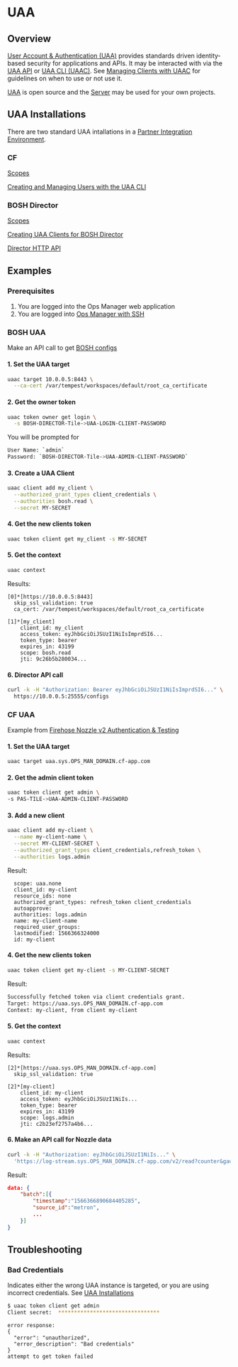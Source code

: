 # UAA

## Overview

[User Account & Authentication (UAA)](https://docs.pivotal.io/pivotalcf/uaa/uaa-overview.html) provides standards driven identity-based security for applications and APIs. It may be interacted with via the [UAA API](https://docs.cloudfoundry.org/api/uaa/) or [UAA CLI (UAAC)](https://github.com/cloudfoundry/cf-uaac/blob/master/README.md). See [Managing Clients with UAAC](https://docs.pivotal.io/p-identity/manage-clients-api.html) for guidelines on when to use or not use it.

[UAA](https://github.com/cloudfoundry/uaa/blob/develop/README.md) is open source and the [Server](https://docs.pivotal.io/pivotalcf/concepts/architecture/uaa.html) may be used for your own projects.

## UAA Installations

There are two standard UAA intallations in a [Partner Integration Environment](../../pie_environments.md).

### CF

[Scopes](https://docs.pivotal.io/pivotalcf/concepts/architecture/uaa.html#scopes)

[Creating and Managing Users with the UAA CLI](https://docs.cloudfoundry.org/uaa/uaa-user-management.html)

### BOSH Director

[Scopes](https://bosh.io/docs/director-users-uaa-scopes/#top-level-scopes)

[Creating UAA Clients for BOSH Director](https://docs.pivotal.io/pivotalcf/customizing/opsmanager-create-bosh-client.html)

[Director HTTP API](https://bosh.io/docs/director-api-v1/)

## Examples

### Prerequisites

1. You are logged into the Ops Manager web application
2. You are logged into [Ops Manager with SSH](https://docs.pivotal.io/pivotalcf/customizing/trouble-advanced.html#ssh)

### BOSH UAA

Make an API call to get [BOSH configs](https://bosh.io/docs/director-api-v1/#list-configs)

#### 1. Set the UAA target

```bash
uaac target 10.0.0.5:8443 \
  --ca-cert /var/tempest/workspaces/default/root_ca_certificate
```

#### 2. Get the owner token

```bash
uaac token owner get login \
  -s BOSH-DIRECTOR-Tile->UAA-LOGIN-CLIENT-PASSWORD
```

You will be prompted for

```bash
User Name: `admin`
Password: `BOSH-DIRECTOR-Tile->UAA-ADMIN-CLIENT-PASSWORD`
```

#### 3. Create a UAA Client

```bash
uaac client add my_client \
  --authorized_grant_types client_credentials \
  --authorities bosh.read \
  --secret MY-SECRET
```

#### 4. Get the new clients token

```bash
uaac token client get my_client -s MY-SECRET
```

#### 5. Get the context

```bash
uaac context
```

Results:

```
[0]*[https://10.0.0.5:8443]
  skip_ssl_validation: true
  ca_cert: /var/tempest/workspaces/default/root_ca_certificate

[1]*[my_client]
    client_id: my_client
    access_token: eyJhbGciOiJSUzI1NiIsImprdSI6...
    token_type: bearer
    expires_in: 43199
    scope: bosh.read
    jti: 9c26b5b280034...
```

#### 6. Director API call

```bash
curl -k -H "Authorization: Bearer eyJhbGciOiJSUzI1NiIsImprdSI6..." \
  https://10.0.0.5:25555/configs
```

### CF UAA

Example from [Firehose Nozzle v2 Authentication & Testing](https://github.com/cf-platform-eng/firehose-nozzle-v2/blob/master/README.md)

#### 1. Set the UAA target

```bash
uaac target uaa.sys.OPS_MAN_DOMAIN.cf-app.com
```

#### 2. Get the admin client token

```bash
uaac token client get admin \
-s PAS-TILE->UAA-ADMIN-CLIENT-PASSWORD
```

#### 3. Add a new client

```bash
uaac client add my-client \
  --name my-client-name \
  --secret MY-CLIENT-SECRET \
  --authorized_grant_types client_credentials,refresh_token \
  --authorities logs.admin
```

Result:

```
  scope: uaa.none
  client_id: my-client
  resource_ids: none
  authorized_grant_types: refresh_token client_credentials
  autoapprove:
  authorities: logs.admin
  name: my-client-name
  required_user_groups:
  lastmodified: 1566366324000
  id: my-client
```

#### 4. Get the new clients token

```bash
uaac token client get my-client -s MY-CLIENT-SECRET
```

Result:
```bash
Successfully fetched token via client credentials grant.
Target: https://uaa.sys.OPS_MAN_DOMAIN.cf-app.com
Context: my-client, from client my-client
```

#### 5. Get the context

```bash
uaac context
```

Results:

```
[2]*[https://uaa.sys.OPS_MAN_DOMAIN.cf-app.com]
  skip_ssl_validation: true

[2]*[my-client]
    client_id: my-client
    access_token: eyJhbGciOiJSUzI1NiIs...
    token_type: bearer
    expires_in: 43199
    scope: logs.admin
    jti: c2b23ef2757a4b6...
```

#### 6. Make an API call for Nozzle data

```bash
curl -k -H "Authorization: eyJhbGciOiJSUzI1NiIs..." \
  'https://log-stream.sys.OPS_MAN_DOMAIN.cf-app.com/v2/read?counter&gauge'
```

Result:

```json
data: {
    "batch":[{
        "timestamp":"1566366890684405285",
        "source_id":"metron",
        ...
    }]
}
```

## Troubleshooting

### Bad Credentials

Indicates either the wrong UAA instance is targeted, or you are using incorrect credentials. See [UAA Installations](#uaa-installations)

```bash
$ uaac token client get admin
Client secret:  ********************************
```

```
error response:
{
  "error": "unauthorized",
  "error_description": "Bad credentials"
}
attempt to get token failed
```